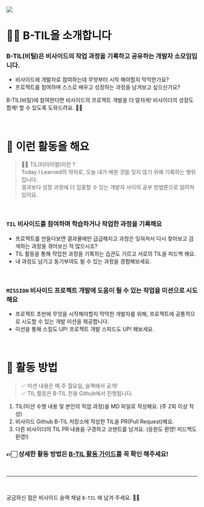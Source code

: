 <img src='https://user-images.githubusercontent.com/69684005/232651644-445ad31d-f7ce-4398-a4fa-f3750062ea34.png'>

<br>

# 👋🏻 B-TIL을 소개합니다
### B-TIL(비틸)은 비사이드의 작업 과정을 기록하고 공유하는 개발자 소모임입니다.
- 비사이드에 개발자로 참여하는데 무엇부터 시작 해야할지 막막한가요?
- 프로젝트를 참여하며 스스로 배우고 성장하는 과정을 남겨보고 싶으신가요?

B-TIL(비틸)에 참여한다면 비사이드의 프로젝트 개발을 더 알차게! 비사이더의 성장도 함께! 할 수 있도록 도와드려요. 💪🏻

<br>

# 💫 이런 활동을 해요

> 💁🏻‍ TIL(티아이엘)이란 ?<br>
> Today I Learned의 약자로, 오늘 내가 배운 것을 잊지 않기 위해 기록하는 행위입니다.<br>
> 결과보다 성장 과정에 더 집중할 수 있는 개발자 사이의 공부 방법론으로 알려져있어요. <br>

<br>

### `TIL` 비사이드를 참여하며 학습하거나 작업한 과정을 기록해요<br>
- 프로젝트를 만들다보면 결과물에만 급급해지고 과정은 잊혀져서 다시 찾아보고 검색하는 과정을 겪어보신 적 많으시죠?
- TIL 활동을 통해 작업한 과정을 기록하는 습관도 기르고 서로의 TIL을 피드백 해요.
- 내 과정도 남기고 동기부여도 될 수 있는 과정을 경험해보세요.

<br>

### `MISSION` 비사이드 프로젝트 개발에 도움이 될 수 있는 작업을 미션으로 시도해요<br>
- 프로젝트 초반에 무엇을 시작해야할지 막막한 개발자를 위해, 프로젝트에 공통적으로 시도할 수 있는 개발 미션을 제공합니다.
- 미션을 통해 스킬도 UP! 프로젝트 개발 스피드도 UP! 해보세요.

<br>

# 🥁 활동 방법

> ✅ 미션 내용은 매 주 월요일, 슬랙에서 공개!<br>
> ✅ TIL 활동은 B-TIL 전용 Github에서 진행됩니다.

1. TIL(미션 수행 내용 및 본인의 작업 과정)을 MD 파일로 작성해요. (주 2회 이상 작성)
2. 비사이드 Github B-TIL 저장소에 작성한 TIL을 PR(Pull Request)해요.
3. 다른 비사이더의 TIL PR 내용을 구경하고 코멘트를 남겨요. (응원도 환영! 피드백도 환영!)

### 👉🏻 상세한 활동 방법은 [B-TIL 활동 가이드](../main/guide/b-til-guide.md)를 꼭 확인 해주세요!

<br>

***

<br>

궁금하신 점은 비사이드 슬랙 채널 `B-TIL` 에 남겨 주세요. 🙌🏻

<br>